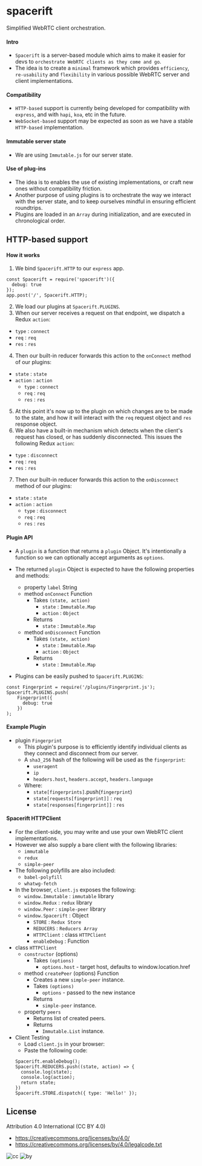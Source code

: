 # spacerift
Simplified WebRTC client orchestration.

#### Intro
* `Spacerift` is a server-based module which aims to make it easier for devs to `orchestrate WebRTC clients as they come and go`.
* The idea is to create a `minimal` framework which provides `efficiency`, `re-usability` and `flexibility` in various possible WebRTC server and client implementations.

#### Compatibility
* `HTTP-based` support is currently being developed for compatibility with `express`, and with `hapi`, `koa`, etc in the future.
* `WebSocket-based` support may be expected as soon as we have a stable `HTTP-based` implementation.

#### Immutable server state
* We are using `Immutable.js` for our server state.

#### Use of plug-ins
* The idea is to enables the use of existing implementations, or craft new ones without compatibility friction.
* Another purpose of using plugins is to orchestrate the way we interact with the server state, and to keep ourselves mindful in ensuring efficient roundtrips.
* Plugins are loaded in an `Array` during initialization, and are executed in chronological order.

## HTTP-based support

#### How it works

1. We bind `Spacerift.HTTP` to our `express` app.
```
const Spacerift = require('spacerift')({
  debug: true
});
app.post('/', Spacerift.HTTP);
```
2. We load our plugins at `Spacerift.PLUGINS`.
3. When our server receives a request on that endpoint, we dispatch a Redux `action`:
  * `type` : `connect`
  * `req` : `req`
  * `res` : `res`
4. Then our built-in reducer forwards this action to the `onConnect` method of our plugins:
  * `state` : `state`
  * `action` : `action`
    * `type` : `connect`
    * `req` : `req`
    * `res` : `res`
5. At this point it's now up to the plugin on which changes are to be made to the state, and how it will interact with the `req` request object and `res` response object.
6. We also have a built-in mechanism which detects when the client's request has closed, or has suddenly disconnected. This issues the following Redux `action`:
  * `type` : `disconnect`
  * `req` : `req`
  * `res` : `res`
7. Then our built-in reducer forwards this action to the `onDisconnect` method of our plugins:
  * `state` : `state`
  * `action` : `action`
    * `type` : `disconnect`
    * `req` : `req`
    * `res` : `res`

#### Plugin API

* A `plugin` is a function that returns a `plugin` Object. It's intentionally a function so we can optionally accept arguments as `options`.
* The returned `plugin` Object is expected to have the following properties and methods:
  * property `label` String
  * method `onConnect` Function
    * Takes `(state, action)`
      * `state` : `Immutable.Map`
      * `action` : `Object`
    * Returns
      * `state` : `Immutable.Map`
  * method `onDisconnect` Function
    * Takes `(state, action)`
      * `state` : `Immutable.Map`
      * `action` : `Object`
    * Returns
      * `state` : `Immutable.Map`

* Plugins can be easily pushed to `Spacerift.PLUGINS`:
```
const Fingerprint = require('/plugins/Fingerprint.js');
Spacerift.PLUGINS.push(
    Fingerprint({
      debug: true
    })
);
```

#### Example Plugin
* plugin `Fingerprint`
  * This plugin's purpose is to efficiently identify individual clients as they connect and disconnect from our server.
  * A `sha3_256` hash of the following will be used as the `fingerprint`:
    * `useragent`
    * `ip`
    * `headers.host`, `headers.accept`, `headers.language`
  * Where:
    * `state[fingerprints]`.push(`fingerprint`)
    * `state[requests[fingerprint]]` : `req`
    * `state[responses[fingerprint]]` : `res`

#### Spacerift HTTPClient
* For the client-side, you may write and use your own WebRTC client implementations.
* However we also supply a bare client with the following libraries:
  * `immutable`
  * `redux`
  * `simple-peer`
* The following polyfills are also included:
  * `babel-polyfill`
  * `whatwg-fetch`
* In the browser, `client.js` exposes the following:
  * `window.Immutable` : `immutable` library
  * `window.Redux` : `redux` library
  * `window.Peer` : `simple-peer` library
  * `window.Spacerift` : Object
    * `STORE` : `Redux Store`
    * `REDUCERS` : `Reducers Array`
    * `HTTPClient` : class `HTTPClient`
    * `enableDebug` : Function
* class `HTTPClient`
  * `constructor` (options)
    * Takes `(options)`
      * `options.host` - target host, defaults to window.location.href
  * method `createPeer` (options) Function
    * Creates a new `simple-peer` instance.
    * Takes `(options)`
      * `options` - passed to the new instance
    * Returns
      * `simple-peer` instance.
  * property `peers`
    * Returns list of created peers.
    * Returns
      * `Immutable.List` instance.
* Client Testing
  * Load `client.js` in your browser:
  * Paste the following code:
  ```
  Spacerift.enableDebug();
  Spacerift.REDUCERS.push((state, action) => {
    console.log(state);
    console.log(action);
    return state;
  })
  Spacerift.STORE.dispatch({ type: 'Hello!' });
  ```

## License

Attribution 4.0 International (CC BY 4.0)

* https://creativecommons.org/licenses/by/4.0/
* https://creativecommons.org/licenses/by/4.0/legalcode.txt

![cc](https://creativecommons.org/images/deed/cc_blue_x2.png) ![by](https://creativecommons.org/images/deed/attribution_icon_blue_x2.png)
